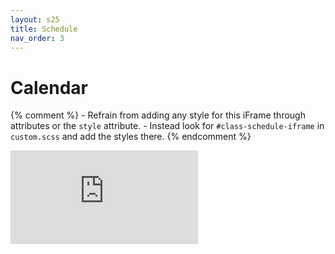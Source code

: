 ```yaml
---
layout: s25
title: Schedule
nav_order: 3
---
```


# Calendar

{% comment %}
    - Refrain from adding any style for this iFrame through attributes or the `style` attribute.
    - Instead look for `#class-schedule-iframe` in `custom.scss` and add the styles there.
{% endcomment %}

<iframe
    id="class-schedule-iframe"
    src="https://calendar.google.com/calendar/embed?src=c_ab0b5dfd56b707f7c6159ad157fd4f3d76367f3e60e14c3aafd4a42554d4e3c0%40group.calendar.google.com&ctz=America%2FNew_York"
    frameborder="0"
    scrolling="no">
</iframe>
